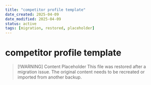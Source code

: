 ```yaml
---
title: "competitor profile template"
date_created: 2025-04-09
date_modified: 2025-04-09
status: active
tags: [migration, restored, placeholder]
---
```


# competitor profile template

> [\!WARNING] Content Placeholder
> This file was restored after a migration issue. The original content needs to be recreated or imported from another backup.


